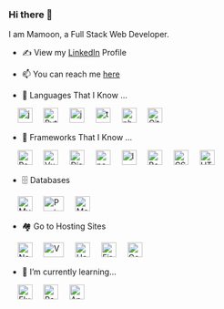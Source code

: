 ### Hi there 👋

<!--
**rmamoonx/rmamoonx** is a ✨ _special_ ✨ repository because its `README.md` (this file) appears on your GitHub profile.

Here are some ideas to get you started:

- 🔭 I’m currently working on ...
- 🌱 I’m currently learning ...
- 👯 I’m looking to collaborate on ...
- 🤔 I’m looking for help with ...
- 💬 Ask me about ...
- 📫 How to reach me: ...
- 😄 Pronouns: ...
- ⚡ Fun fact: ...
-->
I am Mamoon, a Full Stack Web Developer.

- ✍ View my [LinkedIn](https://ae.linkedin.com/in/rajamamoon) Profile
- 📫 You can reach me [here](mailto:r.mamoonxk@hotmail.com)

- 💬 Languages That I Know ...
<p>
       &nbsp; &nbsp;  <img src="https://qph.fs.quoracdn.net/main-qimg-48b7a3d8958565e7aa3ad4dbf2312770.webp" alt="java" width="26" height="26" />
       &nbsp; &nbsp; <img src="https://cdn.worldvectorlogo.com/logos/python-5.svg" alt="Python" width="26" height="26" /> 
       &nbsp; &nbsp; <img src="https://cdn.worldvectorlogo.com/logos/logo-javascript.svg" alt="javascript" width="26" height="26" />
       &nbsp; &nbsp; <img src="https://seeklogo.com/images/T/typescript-logo-B29A3F462D-seeklogo.com.png" alt="typescript" width="26" height="26" />
       &nbsp; &nbsp; <img src="https://cdn.worldvectorlogo.com/logos/php-1.svg" alt="php" width="26" height="26" />
       &nbsp; &nbsp; <img src="https://git-scm.com/images/logos/downloads/Git-Icon-1788C.png" width="26" height="26" alt="Git" />
</p>

- 🔭 Frameworks That I Know ...
<p>
       &nbsp; &nbsp;  <img src="https://cdn.worldvectorlogo.com/logos/react-2.svg" alt="Reactjs" width="26" height="26" />
       &nbsp; &nbsp;  <img src="https://cdn.worldvectorlogo.com/logos/vue-9.svg" alt="Vuejs" width="26" height="26" />
       &nbsp; &nbsp;  <img src="https://cdn.worldvectorlogo.com/logos/django.svg" alt="Django" width="26" height="26" />
       &nbsp; &nbsp;  <img src="https://seeklogo.com/images/N/nodejs-logo-FBE122E377-seeklogo.com.png" alt="nodejs" width="26" height="26" />
       &nbsp; &nbsp;  <img src="https://cdn.worldvectorlogo.com/logos/laravel-2.svg" alt="laravel" width="26" height="26" />
       &nbsp; &nbsp;  <img src="https://cdn.worldvectorlogo.com/logos/bootstrap-4.svg" alt="Bootstrap" width="26" height="26" /> 
       &nbsp; &nbsp;  <img src="https://cdn.worldvectorlogo.com/logos/css-3.svg" alt="CSS" width="26" height="26" />
       &nbsp; &nbsp;  <img src="https://cdn.worldvectorlogo.com/logos/html-1.svg" alt="HTML" width="26" height="26" /> 
</p>

- 🗄️ Databases
<p>
       &nbsp; &nbsp;  <img src="https://cdn.worldvectorlogo.com/logos/mysql-2.svg" width="26" height="26" alt="MySQL" />
       &nbsp; &nbsp;  <img src="https://cdn.worldvectorlogo.com/logos/postgresql.svg" width="36" height="26" alt="PostgreSQL" />
       &nbsp; &nbsp;  <img src="https://cdn.worldvectorlogo.com/logos/mongodb-icon-1.svg" width="26" height="26" alt="MongoDB" />
</p>

- 🏘️ Go to Hosting Sites
<p>
       &nbsp; &nbsp;  <img src="https://cdn.worldvectorlogo.com/logos/netlify.svg" width="26" height="26" alt="Netlify" />
       &nbsp; &nbsp;  <img src="https://cdn.worldvectorlogo.com/logos/vercel.svg" width="36" height="26" alt="Vercel" />
       &nbsp; &nbsp;  <img src="https://cdn.worldvectorlogo.com/logos/heroku-4.svg" width="26" height="26" alt="Heruko" />
       &nbsp; &nbsp;  <img src="https://cdn.worldvectorlogo.com/logos/firebase-2.svg" width="26" height="26" alt="Firebase" />
       &nbsp; &nbsp;  <img src="https://cdn.worldvectorlogo.com/logos/google-cloud-1.svg" width="26" height="26" alt="Google Cloud" />
</p>

- 🌱 I’m currently learning...
<p>
       &nbsp; &nbsp;  <img src="https://cdn.worldvectorlogo.com/logos/flutter-logo.svg" alt="Flutter" width="26" height="26" />
       &nbsp; &nbsp;  <img src="https://cdn.worldvectorlogo.com/logos/react-native-1.svg" alt="React Native" width="26" height="26" />
       &nbsp; &nbsp;  <img src="https://cdn.worldvectorlogo.com/logos/angular-icon-1.svg" alt="Angularjs" width="26" height="26" />
</p>
